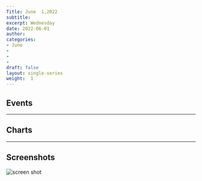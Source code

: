 ```yaml
---
Title: June  1,2022
subtitle: 
excerpt: Wednesday
date: 2022-06-01
author:
categories:
- June
-
-
-
draft: false
layout: single-series
weight:  1
---
```



## Events



---



## Charts
---



## Screenshots



![screen shot](20220601_000xxx.png)
